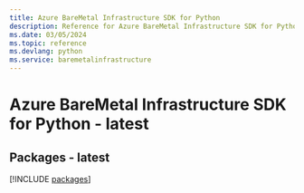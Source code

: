 ```yaml
---
title: Azure BareMetal Infrastructure SDK for Python
description: Reference for Azure BareMetal Infrastructure SDK for Python
ms.date: 03/05/2024
ms.topic: reference
ms.devlang: python
ms.service: baremetalinfrastructure
---
```

# Azure BareMetal Infrastructure SDK for Python - latest
## Packages - latest
[!INCLUDE [packages](baremetal-infrastructure-index.md)]